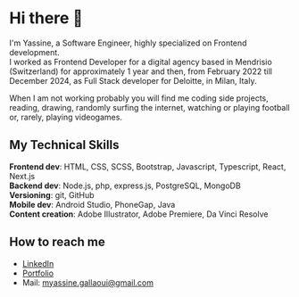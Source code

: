 # Hi there 👋

I'm Yassine, a Software Engineer, highly specialized on Frontend development.  
I worked as Frontend Developer for a digital agency based in Mendrisio (Switzerland) for approximately 1 year and then, from February 2022 till December 2024, as Full Stack developer for Deloitte, in Milan, Italy.  

When I am not working probably you will find me coding side projects, reading, drawing, randomly surfing the internet, watching or playing football or, rarely, playing videogames.  


## My Technical Skills

**Frontend dev**: HTML, CSS, SCSS, Bootstrap, Javascript, Typescript, React, Next.js  
**Backend dev**: Node.js, php, express.js, PostgreSQL, MongoDB  
**Versioning**: git, GitHub  
**Mobile dev**: Android Studio, PhoneGap, Java  
**Content creation**: Adobe Illustrator, Adobe Premiere, Da Vinci Resolve  


## How to reach me


* [LinkedIn](https://www.linkedin.com/in/mohamed-yassine-gallaoui/)
* [Portfolio](https://www.yassinegallaoui.com)
* Mail: myassine.gallaoui@gmail.com
